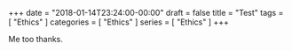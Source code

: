 +++
date = "2018-01-14T23:24:00-00:00"
draft = false
title = "Test"
tags = [ "Ethics" ]
categories = [ "Ethics" ]
series = [ "Ethics" ]
+++

Me too thanks.
